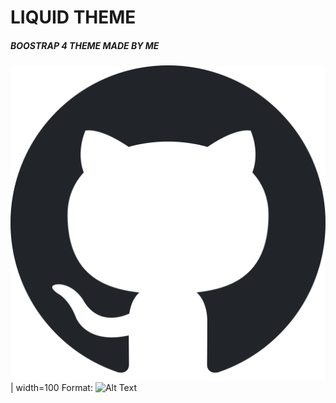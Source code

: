 # LIQUID THEME
##### BOOSTRAP 4 THEME MADE BY ME

![GitHub Logo](/img/git-ico.svg) | width=100
Format: ![Alt Text](url)


